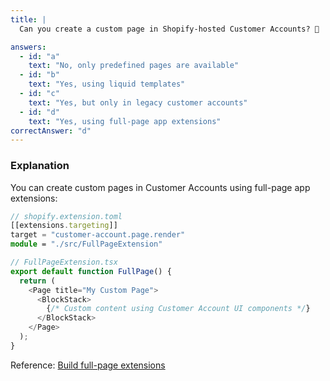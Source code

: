 ```yaml
---
title: |
  Can you create a custom page in Shopify-hosted Customer Accounts? 🔐

answers:
  - id: "a"
    text: "No, only predefined pages are available"
  - id: "b"
    text: "Yes, using liquid templates"
  - id: "c"
    text: "Yes, but only in legacy customer accounts"
  - id: "d"
    text: "Yes, using full-page app extensions"
correctAnswer: "d"
---
```


### Explanation

You can create custom pages in Customer Accounts using full-page app extensions:

```typescript
// shopify.extension.toml
[[extensions.targeting]]
target = "customer-account.page.render"
module = "./src/FullPageExtension"

// FullPageExtension.tsx
export default function FullPage() {
  return (
    <Page title="My Custom Page">
      <BlockStack>
        {/* Custom content using Customer Account UI components */}
      </BlockStack>
    </Page>
  );
}
```

Reference: [Build full-page extensions](https://shopify.dev/docs/apps/build/customer-accounts/full-page-extensions/build-new-pages) 